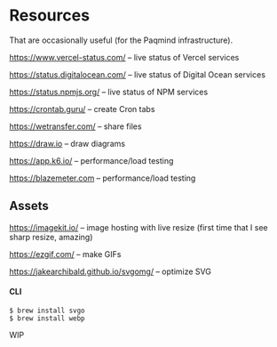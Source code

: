 # Resources

That are occasionally useful (for the Paqmind infrastructure).

https://www.vercel-status.com/ – live status of Vercel services 

https://status.digitalocean.com/ – live status of Digital Ocean services

https://status.npmjs.org/ – live status of NPM services

https://crontab.guru/ – create Cron tabs

https://wetransfer.com/ – share files 

https://draw.io – draw diagrams

https://app.k6.io/ – performance/load testing

https://blazemeter.com – performance/load testing

## Assets

https://imagekit.io/ – image hosting with live resize (first time that I see sharp resize, amazing)

https://ezgif.com/ – make GIFs

https://jakearchibald.github.io/svgomg/ – optimize SVG

#### CLI 

```
$ brew install svgo
$ brew install webp
```

WIP
